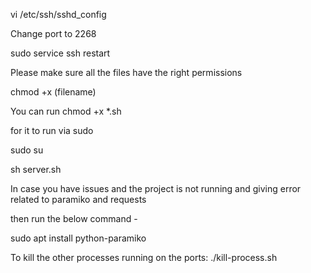 vi /etc/ssh/sshd_config

Change port to 2268

sudo service ssh restart

Please make sure all the files have the right permissions

chmod +x (filename)

You can run chmod +x *.sh

for it to run via sudo

sudo su

sh server.sh

In case you have issues and the project is not running and giving error related to paramiko and requests

then run the below command -

sudo apt install python-paramiko

To kill the other processes running on the ports:
./kill-process.sh 
